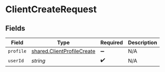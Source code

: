 # ClientCreateRequest


## Fields

| Field                                                                    | Type                                                                     | Required                                                                 | Description                                                              |
| ------------------------------------------------------------------------ | ------------------------------------------------------------------------ | ------------------------------------------------------------------------ | ------------------------------------------------------------------------ |
| `profile`                                                                | [shared.ClientProfileCreate](../../models/shared/clientprofilecreate.md) | :heavy_minus_sign:                                                       | N/A                                                                      |
| `userId`                                                                 | *string*                                                                 | :heavy_check_mark:                                                       | N/A                                                                      |